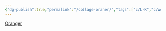 ```yaml
---
{"dg-publish":true,"permalink":"/collage-oraner/","tags":["c/L-K","c/woman","c/tatoo","c/number","c/red","c/purple","c/line","c/pattern"],"created":"2024-01-03T17:39:32.979-05:00","updated":"2024-01-03T17:40:03.930-05:00"}
---
```



[Oranger](https://www.instagram.com/p/CTXJidvLp0-/)
